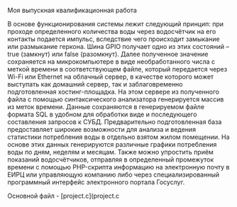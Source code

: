 Моя выпускная квалификационная работа

В основе функционирования системы лежит следующий принцип: при проходе определенного количества воды через водосчётчик на его контакты подается импульс, вследствие чего происходит замыкание или размыкание геркона. Шина GPIO получает одно из этих состояний – true (замкнут) или false (разомкнут). Далее полученное значение сохраняется на микрокомпьютере в виде необработанного числа с меткой времени в соответствующем файле, который передается через Wi-Fi или Ethernet на облачный сервер, в качестве которого может выступать как домашний сервер, так и заблаговременно подготовленная хостинг-площадка. На этом сервере из полученного файла с помощью синтаксического анализатора генерируется массив из меток времени. Данные сохраняются в генерируемом файле формата SQL в удобном для обработки виде и последующего составления запросов к СУБД. Предварительно подготовленная база предоставляет широкие возможности для анализа и ведения статистики потребления воды в отдельно взятом жилом помещении. На основе этих данных генерируются различные графики потребления воды по дням, неделям и месяцам. Также можно упростить приём показаний водосчётчиков, отправляя в определенный промежуток времени с помощью PHP-скрипта информацию на электронную почту в ЕИРЦ или управляющую компанию либо через специализированный программный интерфейс электронного портала Госуслуг.

Основной файл - [project.c](project.c
